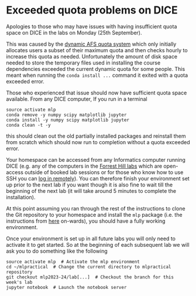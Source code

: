# Exceeded quota problems on DICE

Apologies to those who may have issues with having insufficient quota space on DICE in the labs on Monday (25th September).

This was caused by the [dynamic AFS quota system](http://computing.help.inf.ed.ac.uk/dynamic-afs-quotas) which only initially allocates users a subset of their maximum quota and then checks hourly to increase this quota as needed. Unfortunately the amount of disk space needed to store the temporary files used in installing the course dependencies exceeded the current dynamic quota for some people. This meant when running the `conda install ...` command it exited with a quota exceeded error.

Those who experienced that issue should now have sufficient quota space available. From any DICE computer, If you run in a terminal

```
source activate mlp
conda remove -y numpy scipy matplotlib jupyter
conda install -y numpy scipy matplotlib jupyter
conda clean -t -y
```

this should clean out the old partially installed packages and reinstall them from scratch which should now run to completion without a quota exceeded error.

Your homespace can be accessed from any Informatics computer running DICE (e.g. any of the computers in the [Forrest Hill labs](http://web.inf.ed.ac.uk/infweb/student-services/ito/students/year2/student-support/facilities/computer-labs) which are open-access outside of booked lab sessions or for those who know how to use SSH you can [log in remotely](http://computing.help.inf.ed.ac.uk/external-login)). You can therefore finish your environment set up prior to the next lab if you want though it is also fine to wait till the beginning of the next lab (it will take around 5 minutes to complete the installation).

At this point assuming you ran through the rest of the instructions to clone the Git repository to your homespace and install the `mlp` package (i.e. the instructions from [here](https://github.com/VICO-UoE/mlpractical/tree/mlp2023-24/lab1/notes/environment-set-up.md#getting-the-course-code-and-a-short-introduction-to-git) on-wards), you should have a fully working environment.

Once your environment is set up in all future labs you will only need to activate it to get started. So at the beginning of each subsequent lab we will ask you to do something like the following

```
source activate mlp  # Activate the mlp environment
cd ~/mlpractical  # Change the current directory to mlpractical repository
git checkout mlp2023-24/lab[...]  # Checkout the branch for this week's lab
jupyter notebook  # Launch the notebook server
```